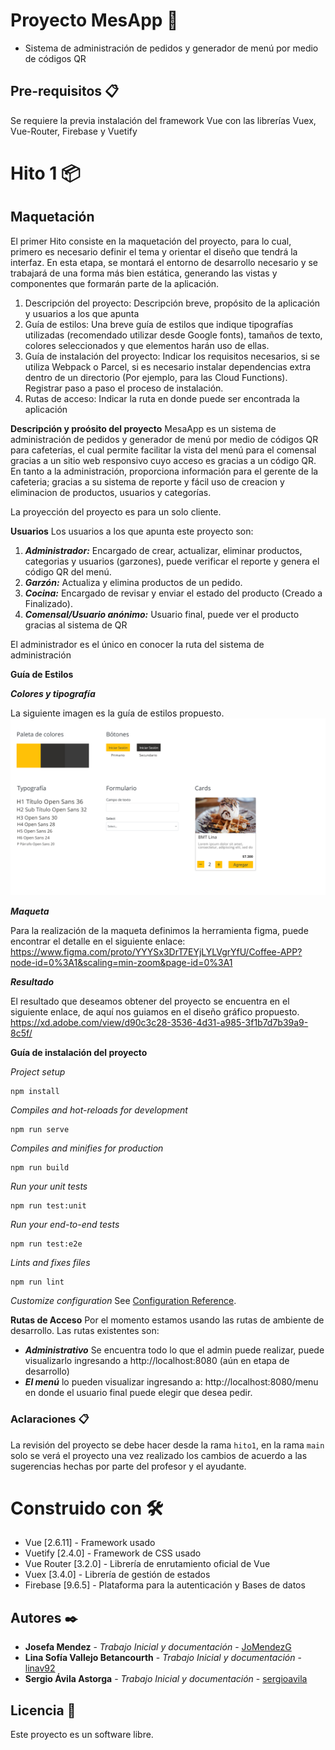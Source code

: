 # Proyecto MesApp 🚀

- Sistema de administración de pedidos y generador de menú por medio de códigos QR

## Pre-requisitos 📋
Se requiere la previa instalación del framework Vue con las librerías Vuex, Vue-Router, Firebase y Vuetify

# Hito 1 📦 
## Maquetación

El primer Hito consiste en la maquetación del proyecto, para lo cual, primero es necesario definir el tema y orientar el diseño que tendrá la interfaz. En esta etapa, se montará el entorno de desarrollo necesario y se trabajará de una forma más bien estática, generando las vistas y componentes que formarán parte de la aplicación.

1. Descripción del proyecto: Descripción breve, propósito de la aplicación y usuarios a los que apunta
2. Guía de estilos: Una breve guía de estilos que indique tipografías utilizadas (recomendado
utilizar desde Google fonts), tamaños de texto, colores seleccionados y que elementos harán
uso de ellas.
3. Guía de instalación del proyecto: Indicar los requisitos necesarios, si se utiliza Webpack o Parcel, si es necesario instalar dependencias extra dentro de un directorio (Por ejemplo, para las Cloud Functions). Registrar paso a paso el proceso de instalación.
4. Rutas de acceso: Indicar la ruta en donde puede ser encontrada la aplicación

**Descripción y proósito del proyecto**
MesaApp es un sistema de administración de pedidos y generador de menú por medio de códigos QR para cafeterías, el cual permite facilitar la vista del menú para el comensal gracias a un sitio web responsivo cuyo acceso es gracias a un código QR. En tanto a la administración, proporciona información para el gerente de la cafeteria; gracias a su sistema de reporte y fácil uso de creacion y eliminacion de productos, usuarios y categorías.

La proyección del proyecto es para un solo cliente.

**Usuarios**
Los usuarios a los que apunta este proyecto son:
1. ***Administrador:*** Encargado de crear, actualizar, eliminar productos, categorias y usuarios (garzones), puede verificar el reporte y genera el código QR del menú.
2. ***Garzón:*** Actualiza y elimina productos de un pedido.
3. ***Cocina:*** Encargado de revisar y enviar el estado del producto (Creado a Finalizado).
4. ***Comensal/Usuario anónimo:*** Usuario final, puede ver el producto gracias al sistema de QR

El administrador es el único en conocer la ruta del sistema de administración

**Guía de Estilos**

***Colores y tipografía***

La siguiente imagen es la guía de estilos propuesto.
![alt text](https://github.com/Grupo-1-Mi-App/mesapp/blob/hito1/tipografia.png?raw=true)

***Maqueta***

Para la realización de la maqueta definimos la herramienta figma, puede encontrar el detalle en el siguiente enlace:
https://www.figma.com/proto/YYYSx3DrT7EYjLYLVgrYfU/Coffee-APP?node-id=0%3A1&scaling=min-zoom&page-id=0%3A1

***Resultado***

El resultado que deseamos obtener del proyecto se encuentra en el siguiente enlace, de aquí nos guiamos en el diseño gráfico propuesto.
https://xd.adobe.com/view/d90c3c28-3536-4d31-a985-3f1b7d7b39a9-8c5f/

**Guía de instalación del proyecto**

*Project setup*
```
npm install
```
*Compiles and hot-reloads for development*
```
npm run serve
```
*Compiles and minifies for production*
```
npm run build
```
*Run your unit tests*
```
npm run test:unit
```
*Run your end-to-end tests*
```
npm run test:e2e
```
*Lints and fixes files*
```
npm run lint
```
*Customize configuration*
See [Configuration Reference](https://cli.vuejs.org/config/).

**Rutas de Acceso**
Por el momento estamos usando las rutas de ambiente de desarrollo. Las rutas existentes son:
- ***Administrativo*** Se encuentra todo lo que el admin puede realizar, puede visualizarlo ingresando a http://localhost:8080 (aún en etapa de desarrollo)
- ***El menú*** lo pueden visualizar ingresando a: http://localhost:8080/menu en donde el usuario final puede elegir que desea pedir.

### Aclaraciones 📋
La revisión del proyecto se debe hacer desde la rama ```hito1```, en la rama ```main``` solo se verá el proyecto una vez realizado los cambios de acuerdo a las sugerencias hechas por parte del profesor y el ayudante.
 
# Construido con 🛠️

* Vue [2.6.11] - Framework usado
* Vuetify [2.4.0]  - Framework de CSS usado
* Vue Router [3.2.0] - Librería de enrutamiento oficial de Vue
* Vuex [3.4.0] - Librería de gestión de estados
* Firebase [9.6.5] - Plataforma para la autenticación y Bases de datos

## Autores ✒️

* **Josefa Mendez** - *Trabajo Inicial y documentación* - [JoMendezG](https://github.com/JoMendezG)
* **Lina Sofía Vallejo Betancourth** - *Trabajo Inicial y documentación* - [linav92](https://github.com/linav92)
* **Sergio Ávila Astorga** - *Trabajo Inicial y documentación* - [sergioavila](https://github.com/sergioavila)

## Licencia 📄

Este proyecto es un software libre. 

